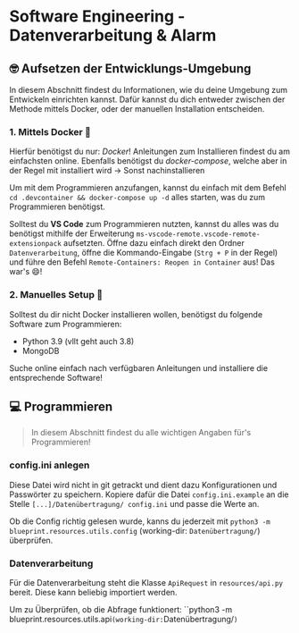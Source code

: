 # Software Engineering - Datenverarbeitung & Alarm

## 🤓 Aufsetzen der Entwicklungs-Umgebung
In diesem Abschnitt findest du Informationen, wie du deine Umgebung zum Entwickeln einrichten kannst. Dafür kannst du dich entweder zwischen der Methode mittels Docker, oder der manuellen Installation entscheiden. 

### 1. Mittels Docker 🐳
Hierfür benötigst du nur: *Docker*! Anleitungen zum Installieren findest du am einfachsten online. Ebenfalls benötigst du *docker-compose*, welche aber in der Regel mit installiert wird -> Sonst nachinstallieren

Um mit dem Programmieren anzufangen, kannst du einfach mit dem Befehl `cd .devcontainer && docker-compose up -d` alles starten, was du zum Programmieren benötigst.

Solltest du **VS Code** zum Programmieren nutzten, kannst du alles was du benötigst mithilfe der Erweiterung `ms-vscode-remote.vscode-remote-extensionpack` aufsetzten. Öffne dazu einfach direkt den Ordner `Datenverarbeitung`, öffne die Kommando-Eingabe (`Strg + P` in der Regel) und führe den Befehl `Remote-Containers: Reopen in Container` aus! Das war's 😄! 


### 2. Manuelles Setup 🗿
Solltest du dir nicht Docker installieren wollen, benötigst du folgende Software zum Programmieren:

- Python 3.9 (vllt geht auch 3.8)
- MongoDB

Suche online einfach nach verfügbaren Anleitungen und installiere die entsprechende Software!

## 💻 Programmieren
> In diesem Abschnitt findest du alle wichtigen Angaben für's Programmieren!

### config.ini anlegen
Diese Datei wird nicht in git getrackt und dient dazu Konfigurationen und Passwörter zu speichern. Kopiere dafür die Datei `config.ini.example` an die Stelle `[...]/Datenübertragung/ config.ini` und passe die Werte an.

Ob die Config richtig gelesen wurde, kanns du jederzeit mit `python3 -m blueprint.resources.utils.config` (working-dir: `Datenübertragung/`) überprüfen. 

### Datenverarbeitung
Für die Datenverarbeitung steht die Klasse `ApiRequest` in `resources/api.py` bereit. Diese kann beliebig importiert werden.

Um zu Überprüfen, ob die Abfrage funktionert: ``python3 -m blueprint.resources.utils.api` (working-dir: `Datenübertragung/`)`
